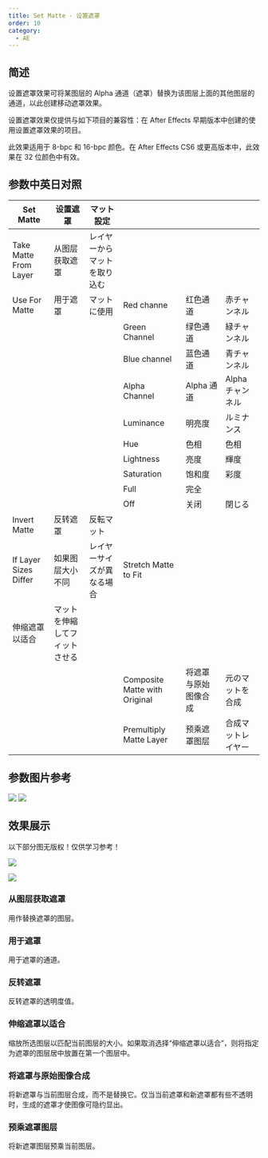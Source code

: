 ```yaml
---
title: Set Matte - 设置遮罩
order: 10
category:
  - AE
---
```


## 简述

设置遮罩效果可将某图层的 Alpha 通道（遮罩）替换为该图层上面的其他图层的通道，以此创建移动遮罩效果。

设置遮罩效果仅提供与如下项目的兼容性：在 After Effects 早期版本中创建的使用设置遮罩效果的项目。

此效果适用于 8-bpc 和 16-bpc 颜色。在 After Effects CS6 或更高版本中，此效果在 32 位颜色中有效。

## 参数中英日对照

| Set Matte             | 设置遮罩                       | マット設定                   |                               |                      |                    |
| --------------------- | ------------------------------ | ---------------------------- | ----------------------------- | -------------------- | ------------------ |
| Take Matte From Layer | 从图层获取遮罩                 | レイヤーからマットを取り込む |                               |                      |
| Use For Matte         | 用于遮罩                       | マットに使用                 | Red channe                    | 红色通道             | 赤チャンネル       |
|                       |                                |                              | Green Channel                 | 绿色通道             | 緑チャンネル       |
|                       |                                |                              | Blue channel                  | 蓝色通道             | 青チャンネル       |
|                       |                                |                              | Alpha Channel                 | Alpha 通道           | Alpha チャンネル   |
|                       |                                |                              | Luminance                     | 明亮度               | ルミナンス         |
|                       |                                |                              | Hue                           | 色相                 | 色相               |
|                       |                                |                              | Lightness                     | 亮度                 | 輝度               |
|                       |                                |                              | Saturation                    | 饱和度               | 彩度               |
|                       |                                |                              | Full                          | 完全                 |                    |
|                       |                                |                              | Off                           | 关闭                 | 閉じる             |
| Invert Matte          | 反转遮罩                       | 反転マット                   |                               |                      |                    |
| If Layer Sizes Differ | 如果图层大小不同               | レイヤーサイズが異なる場合   | Stretch Matte to Fit          |                      |
| 伸缩遮罩以适合        | マットを伸縮してフィットさせる |
|                       |                                |                              | Composite Matte with Original | 将遮罩与原始图像合成 | 元のマットを合成   |
|                       |                                |                              | Premultiply Matte Layer       | 预乘遮罩图层         | 合成マットレイヤー |

## 参数图片参考

![](http://mir.yuelili.com/wp-content/uploads/user/AE/effects/AE-Effects-Channel-Set_Matte.png)
![](http://mir.yuelili.com/wp-content/uploads/user/AE/effects/AE-Effects-Channel-Set_Matte_cn.png)

## 效果展示

以下部分图无版权！仅供学习参考！

![](http://mir.yuelili.com/wp-content/uploads/user/AE/effects/ext/image00422.jpg)

![](http://mir.yuelili.com/wp-content/uploads/user/AE/effects/ext/image00423-1.jpg)

### 从图层获取遮罩

用作替换遮罩的图层。

### 用于遮罩

用于遮罩的通道。

### 反转遮罩

反转遮罩的透明度值。

### 伸缩遮罩以适合

缩放所选图层以匹配当前图层的大小。如果取消选择“伸缩遮罩以适合”，则将指定为遮罩的图层居中放置在第一个图层中。

### 将遮罩与原始图像合成

将新遮罩与当前图层合成，而不是替换它。仅当当前遮罩和新遮罩都有些不透明时，生成的遮罩才使图像可隐约显出。

### 预乘遮罩图层

将新遮罩图层预乘当前图层。
